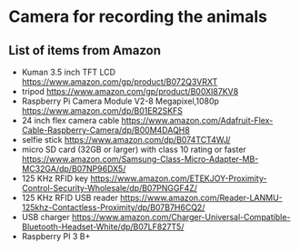 # Camera for recording the animals

## List of items from Amazon

* Kuman 3.5 inch TFT LCD https://www.amazon.com/gp/product/B072Q3VRXT 
* tripod https://www.amazon.com/gp/product/B00XI87KV8
* Raspberry Pi Camera Module V2-8 Megapixel,1080p https://www.amazon.com/dp/B01ER2SKFS
* 24 inch flex camera cable https://www.amazon.com/Adafruit-Flex-Cable-Raspberry-Camera/dp/B00M4DAQH8
* selfie stick https://www.amazon.com/dp/B074TCT4WJ/
* micro SD card (32GB or larger) with class 10 rating or faster https://www.amazon.com/Samsung-Class-Micro-Adapter-MB-MC32GA/dp/B07NP96DX5/
* 125 KHz RFID key https://www.amazon.com/ETEKJOY-Proximity-Control-Security-Wholesale/dp/B07PNGGF4Z/ 
* 125 KHz RFID USB reader https://www.amazon.com/Reader-LANMU-125khz-Contactless-Proximity/dp/B07B7H6CQ2/
* USB charger https://www.amazon.com/Charger-Universal-Compatible-Bluetooth-Headset-White/dp/B07LF827T5/
* Raspberry PI 3 B+ 





